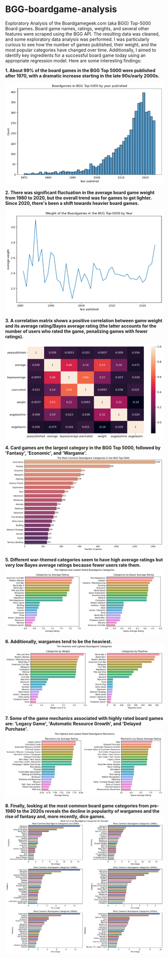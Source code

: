 # BGG-boardgame-analysis
Exploratory Analysis of the Boardgamegeek.com (aka BGG) Top-5000 Board games.
Board game names, ratings, weights, and several other features were scraped using the BGG API. The resulting data was cleaned, and some exploratory data analysis was performed. I was particularly curious to see how the number of games published, their weight, and the most popular categories have changed over time. Additionally, I aimed to identify key ingredients for a successful board game today using an appropriate regression model. Here are some interesting findings:

**1. About 99% of the board games in the BGG Top 5000 were published after 1970, with a dramatic increase starting in the late 90s/early 2000s.**

![Image 1](plots/bgg1.png)

**2. There was significant fluctuation in the average board game weight from 1980 to 2020, but the overall trend was for games to get lighter. Since 2020, there's been a shift towards heavier board games.**

![Image 2](plots/bgg2.png)

**3. A correlation matrix shows a positive correlation between game weight and its average rating/Bayes average rating (the latter accounts for the number of users who rated the game, penalizing games with fewer ratings).**

![Image 3](plots/bgg3.png)

**4. Card games are the largest category in the BGG Top 5000, followed by 'Fantasy', 'Economic', and 'Wargame'.**
![Image 4](plots/bgg4.png)

**5. Different war-themed categories seem to have high average ratings but very low Bayes average ratings because fewer users rate them.**
![Image 5](plots/bgg5.png)

**6. Additionally, wargames tend to be the heaviest.**
![Image 6](plots/bgg6.png)

**7. Some of the game mechanics associated with highly rated board games are: 'Legacy Game', 'Automatic Resource Growth', and 'Delayed Purchase'.**
![Image 7](plots/bgg7.png)

**8. Finally, looking at the most common board game categories from pre-1980 to the 2020s reveals the decline in popularity of wargames and the rise of fantasy and, more recently, dice games.**
![Image 8](plots/bgg8.png)





